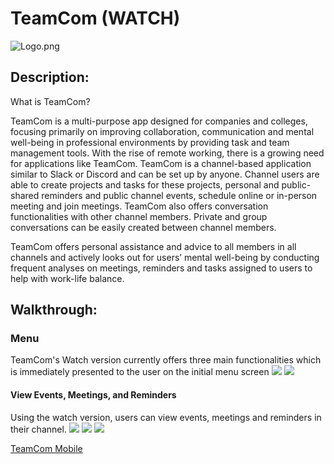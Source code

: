 # TeamCom (WATCH)
![Logo.png](https://res.cloudinary.com/dkdptqakb/image/upload/v1617276608/Fourth%20Year%20Project/logo_gif.gif)

## Description:
What is TeamCom?

TeamCom is a multi-purpose app designed for companies and colleges, focusing primarily on improving collaboration, communication and mental well-being in professional environments by providing task and team management tools. 
With the rise of remote working, there is a growing need for applications like TeamCom. TeamCom is a channel-based application similar to Slack or Discord and can be set up by anyone.
Channel users are able to create projects and tasks for these projects, personal and public-shared reminders and public channel events, schedule online or in-person meeting and join meetings. TeamCom also offers conversation functionalities with other channel members. Private and group conversations can be easily created between channel members. 

TeamCom offers personal assistance and advice to all members in all channels and actively looks out for users’ mental well-being by conducting frequent analyses on meetings, reminders and tasks assigned to users to help with work-life balance. 
 
## Walkthrough:
### Menu
TeamCom's Watch version currently offers three main functionalities which is immediately presented to the user on the initial menu screen
![](https://res.cloudinary.com/dkdptqakb/image/upload/c_scale,w_280/v1619882125/Fourth%20Year%20Project/Watch_Menu_1.png)
![](https://res.cloudinary.com/dkdptqakb/image/upload/c_scale,w_280/v1619882125/Fourth%20Year%20Project/Watch_Menu_2.png)

#### View Events, Meetings, and Reminders
Using the watch version, users can view events, meetings and reminders in their channel.
![](https://res.cloudinary.com/dkdptqakb/image/upload/c_scale,w_280/v1619882125/Fourth%20Year%20Project/Watch_events.png)
![](https://res.cloudinary.com/dkdptqakb/image/upload/c_scale,w_280/v1619882125/Fourth%20Year%20Project/Watch_meetings.png)
![](https://res.cloudinary.com/dkdptqakb/image/upload/c_scale,w_280/v1619882125/Fourth%20Year%20Project/Watch_reminders.png)

[TeamCom Mobile](https://github.com/GergSzla/TeamCom)